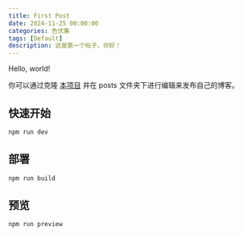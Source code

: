 ```yaml
---
title: First Post
date: 2024-11-25 00:00:00
categories: 色伏集
tags: [Default]
description: 这是第一个帖子，你好！
---
```

Hello, world!

你可以通过克隆 [本项目](https://github.com/irorange27/blog) 并在 posts 文件夹下进行编辑来发布自己的博客。

## 快速开始

```bash
npm run dev
```

## 部署

```bash
npm run build
```

## 预览

```bash
npm run preview
```
